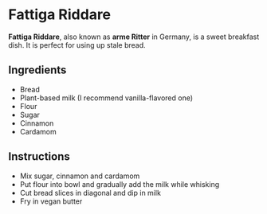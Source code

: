 # Fattiga Riddare

**Fattiga Riddare**, also known as **arme Ritter** in Germany, is a sweet
breakfast dish. It is perfect for using up stale bread.

## Ingredients

- Bread
- Plant-based milk (I recommend vanilla-flavored one)
- Flour
- Sugar
- Cinnamon
- Cardamom

## Instructions

- Mix sugar, cinnamon and cardamom
- Put flour into bowl and gradually add the milk while whisking
- Cut bread slices in diagonal and dip in milk
- Fry in vegan butter
